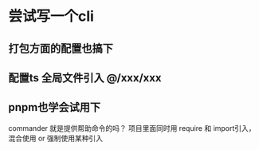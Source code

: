 # 尝试写一个cli
## 打包方面的配置也搞下
## 配置ts 全局文件引入 @/xxx/xxx
## pnpm也学会试用下

commander 就是提供帮助命令的吗？
项目里面同时用 require 和 import引入，混合使用 or 强制使用某种引入


